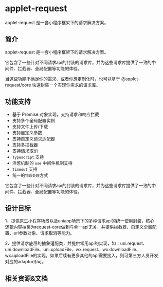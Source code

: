 # applet-request
applet-request 是一套小程序框架下的请求解决方案。

## 简介

applet-request 是一套小程序框架下的请求解决方案。

它包含了一些针对不同请求api的封装的请求库，并为这些请求库提供了一致的中间件、拦截器、全局配置等功能的体验。

当这些功能不满足你的需求、或者你想定制化时，也可以基于 @applet-request/core 快速封装一个实现你需求的请求库。

## 功能支持
- 基于 Promise 对象实现，支持请求和响应拦截
- 支持多个全局配置实例
- 支持文件上传/下载
- 支持自定义参数
- 支持自定义请求适配器
- 支持多拦截器
- 支持请求取消
- `Typescript` 支持
- 洋葱机制的 `use` 中间件机制支持
- `timeout` 支持
- 统一的`错误处理`方式

它包含了一些针对不同请求api的封装的请求库，并为这些请求库提供了一致的中间件、拦截器、全局配置等功能的体验。

## 设计目标
1、提供原生小程序场景以及uniapp场景下的多种请求api的统一使用封装，核心逻辑内容抽离为request-core做到与单一api无关，并提供拦截器、自定义全局配置、url参数对象、请求取消等能力。

2、提供请求底层的抽象适配类，并提供常用api的实现，如：uni.request、uni.downloadFile、uni.uploadFile、wx.request、wx.downloadFile、wx.uploadFile的实现，如果后续有更多其他的api需要接入，则可第三方人员开发对应的adaptor即可。

## 相关资源&文档
